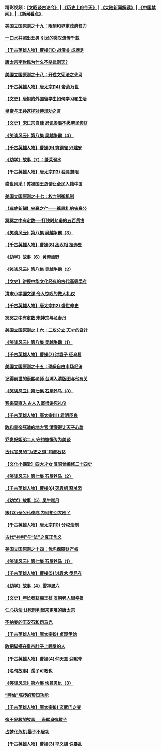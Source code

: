 #### 精彩视频：[《文昭谈古论今》](http://45.76.195.252/wenzhao) | [《历史上的今天》](http://45.76.195.252/today-in-history) | [《大陆新闻解读》](http://45.76.195.252/ntdtv-comedy) | [《中国禁闻》](http://45.76.195.252/ntdtv-news) | [《新闻看点》](http://45.76.195.252/news-insight) 

 #### [美国立国原则之十九：限制和界定政府权力](../pages/nsc975/n11023895.md?t=02101831) 

#### [一口水井照出丑男 引发的感叹流传千载](../pages/nsc975/n11004598.md?t=02101831) 

#### [【千古英雄人物】曹操(10) 战潼关 成鼎足](../pages/nsc975/n7779963.md?t=02101831) 

#### [唐太宗李世民为什么不杀武则天?](../pages/nsc975/n11034040.md?t=02101831) 

#### [美国立国原则之十八：开成文宪法之先河](../pages/nsc975/n11008526.md?t=02101831) 

#### [【千古英雄人物】唐太宗(14) 帝范万世](../pages/nsc975/n8034234.md?t=02101831) 

#### [【文史】唐朝的外国留学生如何学习和生活](../pages/nsc975/n11010825.md?t=02101831) 

#### [皇帝与王孙这样对待规劝之言](../pages/nsc975/n10994666.md?t=02101831) 

#### [【文史】宋仁宗自律 忍饥挨渴不愿劳民伤财](../pages/nsc975/n10997349.md?t=02101831) 

#### [《笑谈风云》第八集 吴越争霸（4）](../pages/nsc975/n11010924.md?t=02101831) 

#### [【千古英雄人物】曹操(9) 筑铜雀 兴建安](../pages/nsc975/n7662497.md?t=02101831) 

#### [《幼学》故事（7）：蓬莱弱水](../pages/nsc975/n10990547.md?t=02101831) 

#### [【千古英雄人物】唐太宗(13) 独具慧眼](../pages/nsc975/n8034179.md?t=02101831) 

#### [盛世风采！苏禄国王恳请让全民入籍中国](../pages/nsc975/n10992284.md?t=02101831) 

#### [美国立国原则之十七：权力制衡机制](../pages/nsc975/n11002624.md?t=02101831) 

#### [【典故新解】宋襄之仁——尊周礼的宋襄公](../pages/nsc975/n11018653.md?t=02101831) 

#### [冥冥之中有定数──打铁时允诺的五百贯钱](../pages/nsc975/n334213.md?t=02101831) 

#### [《笑谈风云》第八集 吴越争霸（3）](../pages/nsc975/n11010889.md?t=02101831) 

#### [【千古英雄人物】曹操(8) 丞汉相 挫赤壁](../pages/nsc975/n7662490.md?t=02101831) 

#### [《幼学》故事（6）黄帝画野](../pages/nsc975/n10990546.md?t=02101831) 

#### [《笑谈风云》第八集 吴越争霸（2）](../pages/nsc975/n10996834.md?t=02101831) 

#### [【文史】讲授中华文化经典的古代高等学府](../pages/nsc975/n11003895.md?t=02101831) 

#### [清末小学国文课 令人惊叹的做人礼仪](../pages/nsc975/n10980226.md?t=02101831) 

#### [【千古英雄人物】唐太宗(12) 盛世修史](../pages/nsc975/n8034115.md?t=02101831) 

#### [冥冥之中有定数 宋神宗与龙寿丹](../pages/nsc975/n11008770.md?t=02101831) 

#### [美国立国原则之十六：三权分立 天才的设计](../pages/nsc975/n10991293.md?t=02101831) 

#### [《笑谈风云》第八集 吴越争霸（1）](../pages/nsc975/n10987751.md?t=02101831) 

#### [【千古英雄人物】曹操(7) 讨袁子 征乌桓](../pages/nsc975/n7662459.md?t=02101831) 

#### [美国立国原则之十五：确保自由市场经济](../pages/nsc975/n10957715.md?t=02101831) 

#### [记得前世的康熙老师 台湾入清版图与他有关](../pages/nsc975/n11004761.md?t=02101831) 

#### [《笑谈风云》第七集 石屋养马（3）](../pages/nsc975/n10964155.md?t=02101831) 

#### [客来莫直入 古人入室很讲究礼仪](../pages/nsc975/n11002636.md?t=02101831) 

#### [【千古英雄人物】唐太宗(11) 君明臣良](../pages/nsc975/n8030388.md?t=02101831) 

#### [敢和皇帝死磕的地方官 清廉得让天子心酸](../pages/nsc975/n10999336.md?t=02101831) 

#### [乔贵妃姐弟二人 守约慷慨传为美谈](../pages/nsc975/n10842491.md?t=02101831) 

#### [古代官员的“为吏之道”和座右铭](../pages/nsc975/n10989890.md?t=02101831) 

#### [【文化小课堂】四大才女 班昭曾编修二十四史](../pages/nsc975/n10996143.md?t=02101831) 

#### [《笑谈风云》第七集 石屋养马（2）](../pages/nsc975/n10964109.md?t=02101831) 

#### [【千古英雄人物】曹操(6) 灭袁绍 释关羽](../pages/nsc975/n7662436.md?t=02101831) 

#### [《幼学》故事（5）吴牛喘月](../pages/nsc975/n10806013.md?t=02101831) 

#### [末代衍圣公孔德成 为何拒回大陆？](../pages/nsc975/n10992548.md?t=02101831) 

#### [【千古英雄人物】唐太宗(10) 分权法制](../pages/nsc975/n8025970.md?t=02101831) 

#### [古代“神判”与“法”之真正含义](../pages/nsc975/n10982291.md?t=02101831) 

#### [美国立国原则之十四：优先保障财产权](../pages/nsc975/n10954086.md?t=02101831) 

#### [《笑谈风云》第七集 石屋养马（1）](../pages/nsc975/n10964072.md?t=02101831) 

#### [【千古英雄人物】曹操(5) 讨袁术 伐吕布](../pages/nsc975/n7637126.md?t=02101831) 

#### [《幼学》故事（4）雪神滕六](../pages/nsc975/n10806012.md?t=02101831) 

#### [【文史】年长者获赐王杖 汉朝老人很幸福](../pages/nsc975/n10980263.md?t=02101831) 

#### [仁心执法 让死刑判起来更难的唐太宗](../pages/nsc975/n10979954.md?t=02101831) 

#### [不纳妾的王安石和司马光](../pages/nsc975/n2647438.md?t=02101831) 

#### [【千古英雄人物】唐太宗(9) 贞观伊始](../pages/nsc975/n8022938.md?t=02101831) 

#### [敢把脚搭在皇帝肚子上睡觉的人](../pages/nsc975/n10975530.md?t=02101831) 

#### [【千古英雄人物】曹操(4) 仰天意 迎献帝](../pages/nsc975/n7637003.md?t=02101831) 

#### [【名句故事】孺子可教也](../pages/nsc975/n10371944.md?t=02101831) 

#### [《笑谈风云》第六集 快意恩仇（3）](../pages/nsc975/n10953824.md?t=02101831) 

#### [“睡仙”陈抟的预知功能](../pages/nsc975/n10955272.md?t=02101831) 

#### [【千古英雄人物】唐太宗(8) 玄武门之变](../pages/nsc975/n7979461.md?t=02101831) 

#### [帝王家教的故事──康熙皇帝教子](../pages/nsc975/n10764254.md?t=02101831) 

#### [占梦化危机 晏子不居功](../pages/nsc975/n232663.md?t=02101831) 

#### [【千古英雄人物】曹操(3) 举义旗 诛暴乱](../pages/nsc975/n7576061.md?t=02101831) 

